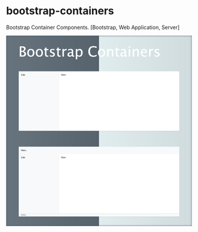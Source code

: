 # bootstrap-containers
Bootstrap Container Components. [Bootstrap, Web Application, Server]

![](screenshot.png)

